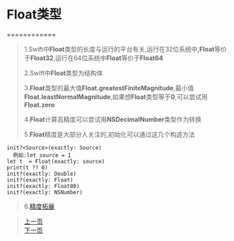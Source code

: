 
# Float类型
============

> 1.Swift中**Float**类型的长度与运行的平台有关,运行在32位系统中,**Float**等价于**Float32**,运行在64位系统中**Float**等价于**Float64**
> 
> 2.Swift中**Float**类型为结构体
> 
> 3.**Float**类型的最大值**Float.greatestFiniteMagnitude**,最小值**Float.leastNormalMagnitude**,如果想**Float**类型等于**0**,可以尝试用**Float.zero**
> 
> 4.**Float**计算高精度可以尝试用**NSDecimalNumber**类型作为转换
> 
> 5.**Float**精度是大部分人关注的,初始化可以通过这几个构造方法
> 
> 
    init?<Source>(exactly: Source) 
      例如:let source = 1
    let t  = Float(exactly: source)
    print(t ?? 0)
    init?(exactly: Double)
    init?(exactly: Float)
    init?(exactly: Float80)
    init?(exactly: NSNumber)
> 
> 
> 6.[精度拓展](./Code/NSDecimalNumber+YTExtension.swift)

> [上一页](1.1Int类型.md)  
> [下一页](1.3Double类型.md)
